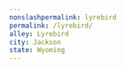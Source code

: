 ```yaml
---
﻿nonslashpermalink: lyrebird
permalink: /lyrebird/
alley: Lyrebird
city: Jackson
state: Wyoming
---
```

